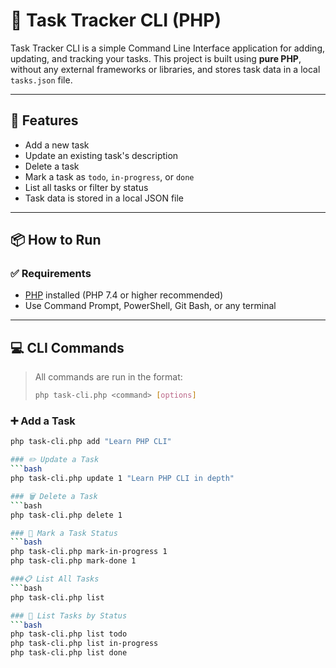 # 🧩 Task Tracker CLI (PHP)

Task Tracker CLI is a simple Command Line Interface application for adding, updating, and tracking your tasks. This project is built using **pure PHP**, without any external frameworks or libraries, and stores task data in a local `tasks.json` file.

---

## 🚀 Features

- Add a new task
- Update an existing task's description
- Delete a task
- Mark a task as `todo`, `in-progress`, or `done`
- List all tasks or filter by status
- Task data is stored in a local JSON file

---

## 📦 How to Run

### ✅ Requirements
- [PHP](https://www.php.net/) installed (PHP 7.4 or higher recommended)
- Use Command Prompt, PowerShell, Git Bash, or any terminal

---

## 💻 CLI Commands

> All commands are run in the format:
> ```bash
> php task-cli.php <command> [options]
> ```

### ➕ Add a Task
```bash
php task-cli.php add "Learn PHP CLI"

### ✏️ Update a Task
```bash
php task-cli.php update 1 "Learn PHP CLI in depth"

### 🗑️ Delete a Task
```bash
php task-cli.php delete 1

### 🔁 Mark a Task Status
```bash
php task-cli.php mark-in-progress 1
php task-cli.php mark-done 1

###📋 List All Tasks
```bash
php task-cli.php list

### 📌 List Tasks by Status
```bash
php task-cli.php list todo
php task-cli.php list in-progress
php task-cli.php list done

